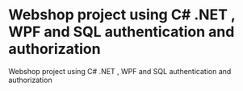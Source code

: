 # Webshop project using C# .NET , WPF and SQL authentication and authorization
Webshop project using C# .NET , WPF and SQL authentication and authorization
